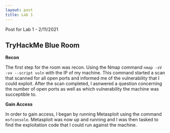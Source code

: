 ```yaml
---
layout: post 
title: Lab 1 
---
```


Post for Lab 1 - 2/11/2021


## **TryHackMe Blue Room**

**Recon**

The first step for the room was recon. Using the Nmap command `nmap -sV -vv --script vuln` with the IP of my machine. This command started a scan that scanned for all open ports and informed me of the vulnerability that I could exploit. After the scan completed, I asnwered a question concerning the number of open ports as well as which vulnerability the machine was succeptible to. 

**Gain Access**

In order to gain access, I began by running Metasploit using the command `msfconsole`. Metasploit was now up and running and I was then tasked to find the exploitation code that I could run against the machine. 
